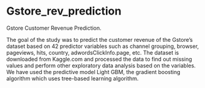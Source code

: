 # Gstore_rev_prediction
Gstore Customer Revenue Prediction.

The goal of the study was to predict the customer revenue of the Gstore’s dataset based on 42 predictor variables such as channel grouping, browser, pageviews, hits, country, adwordsClickInfo.page, etc. The dataset is downloaded from Kaggle.com and processed the data to find out missing values and perform other exploratory data analysis based on the variables. We have used the predictive model Light GBM, the gradient boosting algorithm which uses tree-based learning algorithm.
